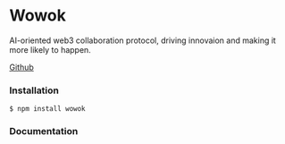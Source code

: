 
# Wowok

AI-oriented web3 collaboration protocol, driving innovaion and making it more likely to happen.

[Github](https://github.com/wowok-ai/sdk)

### Installation

```
$ npm install wowok
```

### Documentation



